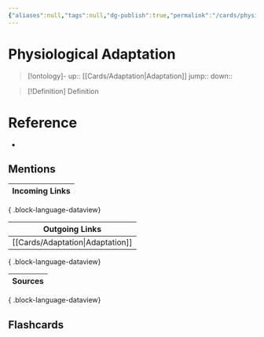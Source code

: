 ```yaml
---
{"aliases":null,"tags":null,"dg-publish":true,"permalink":"/cards/physiological-adaptation/","dgPassFrontmatter":true}
---
```


# Physiological Adaptation

> [!ontology]-
> up:: [[Cards/Adaptation\|Adaptation]]
> jump:: 
> down:: 

> [!Definition] Definition

# Reference

- 

## Mentions

| Incoming Links |
| -------------- |

{ .block-language-dataview}

| Outgoing Links                      |
| ----------------------------------- |
| [[Cards/Adaptation\|Adaptation]] |

{ .block-language-dataview}

| Sources |
| ------- |

{ .block-language-dataview}

## Flashcards